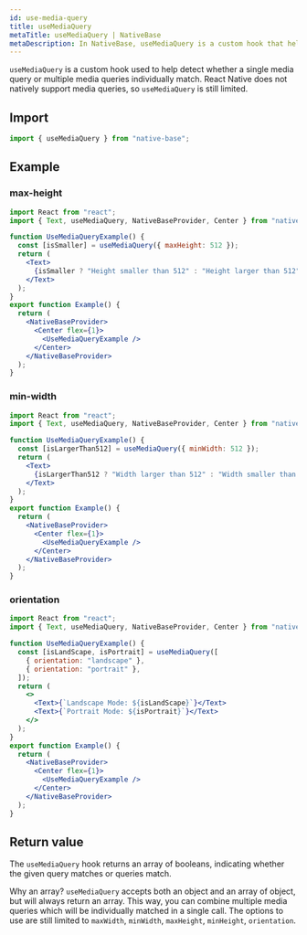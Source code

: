 ```yaml
---
id: use-media-query
title: useMediaQuery
metaTitle: useMediaQuery | NativeBase
metaDescription: In NativeBase, useMediaQuery is a custom hook that helps detect matches between single or multiple media queries. Read on to know more about this custom hook.
---
```


`useMediaQuery` is a custom hook used to help detect whether a single media query or multiple media queries individually match. React Native does not natively support media queries, so `useMediaQuery` is still limited.

## Import

```jsx
import { useMediaQuery } from "native-base";
```

## Example

### max-height

```jsx isLive=true
import React from "react";
import { Text, useMediaQuery, NativeBaseProvider, Center } from "native-base";

function UseMediaQueryExample() {
  const [isSmaller] = useMediaQuery({ maxHeight: 512 });
  return (
    <Text>
      {isSmaller ? "Height smaller than 512" : "Height larger than 512"}
    </Text>
  );
}
export function Example() {
  return (
    <NativeBaseProvider>
      <Center flex={1}>
        <UseMediaQueryExample />
      </Center>
    </NativeBaseProvider>
  );
}
```

### min-width

```jsx isLive=true
import React from "react";
import { Text, useMediaQuery, NativeBaseProvider, Center } from "native-base";

function UseMediaQueryExample() {
  const [isLargerThan512] = useMediaQuery({ minWidth: 512 });
  return (
    <Text>
      {isLargerThan512 ? "Width larger than 512" : "Width smaller than 512"}
    </Text>
  );
}
export function Example() {
  return (
    <NativeBaseProvider>
      <Center flex={1}>
        <UseMediaQueryExample />
      </Center>
    </NativeBaseProvider>
  );
}
```

### orientation

```jsx isLive=true
import React from "react";
import { Text, useMediaQuery, NativeBaseProvider, Center } from "native-base";

function UseMediaQueryExample() {
  const [isLandScape, isPortrait] = useMediaQuery([
    { orientation: "landscape" },
    { orientation: "portrait" },
  ]);
  return (
    <>
      <Text>{`Landscape Mode: ${isLandScape}`}</Text>
      <Text>{`Portrait Mode: ${isPortrait}`}</Text>
    </>
  );
}
export function Example() {
  return (
    <NativeBaseProvider>
      <Center flex={1}>
        <UseMediaQueryExample />
      </Center>
    </NativeBaseProvider>
  );
}
```

## Return value

The `useMediaQuery` hook returns an array of booleans, indicating whether the given query matches or queries match.

Why an array? `useMediaQuery` accepts both an object and an array of object, but will always return an array. This way, you can combine multiple media queries which will be individually matched in a single call. The options to use are still limited to `maxWidth`, `minWidth`, `maxHeight`, `minHeight`, `orientation`.
